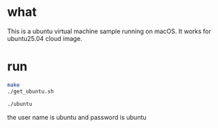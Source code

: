 # what

This is a ubuntu virtual machine sample running on macOS. It works for ubuntu25.04 cloud image.

# run 

```bash
make
./get_ubuntu.sh

./ubuntu
```

the user name is ubuntu and password is ubuntu

